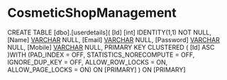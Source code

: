 # CosmeticShopManagement

CREATE TABLE [dbo].[userdetails](
	[Id] [int] IDENTITY(1,1) NOT NULL,
	[Name] [VARCHAR](50) NULL,
	[Email] [VARCHAR](50) NULL,
	[Password] [VARCHAR](50) NULL,
	[Mobile] [VARCHAR](50) NULL,
PRIMARY KEY CLUSTERED 
(
	[Id] ASC
)WITH (PAD_INDEX = OFF, STATISTICS_NORECOMPUTE = OFF, IGNORE_DUP_KEY = OFF, ALLOW_ROW_LOCKS = ON, ALLOW_PAGE_LOCKS = ON) ON [PRIMARY]
) ON [PRIMARY]
